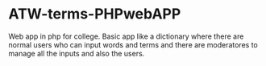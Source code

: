 # ATW-terms-PHPwebAPP
Web app in php for college. Basic app like a dictionary where there are normal users who can input words and terms and there are moderatores to manage all the inputs and also the users.

